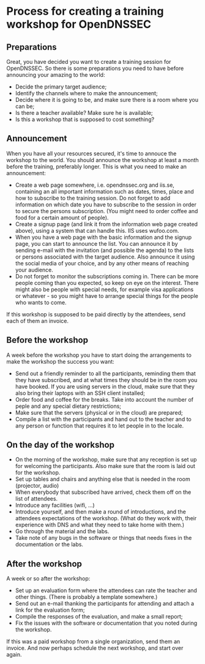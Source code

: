 # Process for creating a training workshop for OpenDNSSEC

## Preparations

Great, you have decided you want to create a training session for OpenDNSSEC. So there is some preparations you need to have before announcing your amazing to the world:

- Decide the primary target audience;
- Identify the channels where to make the announcement;
- Decide where it is going to be, and make sure there is a room where you can be;
- Is there a teacher available? Make sure he is available;
- Is this a workshop that is supposed to cost something?


## Announcement

When you have all your resources secured, it's time to annouce the workshop to the world. You should announce the workshop at least a month before the training, preferably longer. This is what you need to make an announcement:

- Create a web page somewhere, i.e. opendnssec.org and iis.se, containing an all important information such as dates, times, place and how to subscribe to the training session. Do not forget to add information on which date you have to subscribe to the session in order to secure the persons subscription. (You might need to order coffee and food for a certain amount of people).
- Create a signup page (and link it from the information web page created above), using a system that can handle this. IIS uses wufoo.com.
- When you have a web page with the basic information and the signup page, you can start to announce the list. You can announce it by sending e-mail with the invitation (and possible the agenda) to the lists or persons associated with the target audience. Also announce it using the social media of your choice, and by any other means of reaching your audience.
- Do not forget to monitor the subscriptions coming in. There can be more people coming than you expected, so keep on eye on the interest. There might also be people with special needs, for example visa applications or whatever - so you might have to arrange special things for the people who wants to come.

If this workshop is supposed to be paid directly by the attendees, send each of them an invoice.


## Before the workshop

A week before the workshop you have to start doing the arrangements to make the workshop the success you want:

- Send out a friendly reminder to all the participants, reminding them that they have subscribed, and at what times they should be in the room you have booked. If you are using servers in the cloud, make sure that they also bring their laptops with an SSH client installed;
- Order food and coffee for the breaks. Take into account the number of peple and any special dietary restrictions;
- Make sure that the servers (physical or in the cloud) are prepared;
- Compile a list with the participants and hand out to the teacher and to any person or function that requires it to let people in to the locale.


## On the day of the workshop

- On the morning of the workshop, make sure that any reception is set up for welcoming the participants. Also make sure that the room is laid out for the workshop.
- Set up tables and chairs and anything else that is needed in the room (projector, audio)
- When everybody that subscribed have arrived, check them off on the list of attendees.
- Introduce any facilities (wifi, ...)
- Introduce yourself, and then make a round of introductions, and the attendees expectations of the workshop. (What do they work with, their experience with DNS and what they need to take home with them.)
- Go through the material and the labs.
- Take note of any bugs in the software or things that needs fixes in the documentation or the labs.


## After the workshop

A week or so after the workshop: 

- Set up an evaluation form where the attendees can rate the teacher and other things. (There is probably a template somewhere.)
- Send out an e-mail thanking the participants for attending and attach a link for the evaluation form;
- Compile the responses of the evaluation, and make a small report;
- Fix the issues with the software or documentation that you noted during the workshop.

If this was a paid workshop from a single organization, send them an invoice.
And now perhaps schedule the next workshop, and start over again.
